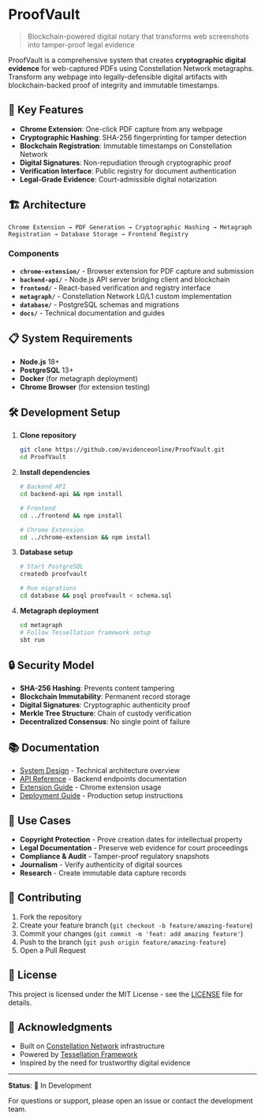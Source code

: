 # ProofVault

> Blockchain-powered digital notary that transforms web screenshots into tamper-proof legal evidence

ProofVault is a comprehensive system that creates **cryptographic digital evidence** for web-captured PDFs using Constellation Network metagraphs. Transform any webpage into legally-defensible digital artifacts with blockchain-backed proof of integrity and immutable timestamps.

## 🚀 Key Features

- **Chrome Extension**: One-click PDF capture from any webpage
- **Cryptographic Hashing**: SHA-256 fingerprinting for tamper detection
- **Blockchain Registration**: Immutable timestamps on Constellation Network
- **Digital Signatures**: Non-repudiation through cryptographic proof
- **Verification Interface**: Public registry for document authentication
- **Legal-Grade Evidence**: Court-admissible digital notarization

## 🏗️ Architecture

```
Chrome Extension → PDF Generation → Cryptographic Hashing → Metagraph Registration → Database Storage → Frontend Registry
```

### Components

- **`chrome-extension/`** - Browser extension for PDF capture and submission
- **`backend-api/`** - Node.js API server bridging client and blockchain
- **`frontend/`** - React-based verification and registry interface  
- **`metagraph/`** - Constellation Network L0/L1 custom implementation
- **`database/`** - PostgreSQL schemas and migrations
- **`docs/`** - Technical documentation and guides

## 📋 System Requirements

- **Node.js** 18+ 
- **PostgreSQL** 13+
- **Docker** (for metagraph deployment)
- **Chrome Browser** (for extension testing)

## 🛠️ Development Setup

1. **Clone repository**
   ```bash
   git clone https://github.com/evidenceonline/ProofVault.git
   cd ProofVault
   ```

2. **Install dependencies**
   ```bash
   # Backend API
   cd backend-api && npm install
   
   # Frontend
   cd ../frontend && npm install
   
   # Chrome Extension  
   cd ../chrome-extension && npm install
   ```

3. **Database setup**
   ```bash
   # Start PostgreSQL
   createdb proofvault
   
   # Run migrations
   cd database && psql proofvault < schema.sql
   ```

4. **Metagraph deployment**
   ```bash
   cd metagraph
   # Follow Tessellation framework setup
   sbt run
   ```

## 🔒 Security Model

- **SHA-256 Hashing**: Prevents content tampering
- **Blockchain Immutability**: Permanent record storage  
- **Digital Signatures**: Cryptographic authenticity proof
- **Merkle Tree Structure**: Chain of custody verification
- **Decentralized Consensus**: No single point of failure

## 📚 Documentation

- [System Design](docs/DESIGN.md) - Technical architecture overview
- [API Reference](docs/API.md) - Backend endpoints documentation  
- [Extension Guide](docs/EXTENSION.md) - Chrome extension usage
- [Deployment Guide](docs/DEPLOYMENT.md) - Production setup instructions

## 🎯 Use Cases

- **Copyright Protection** - Prove creation dates for intellectual property
- **Legal Documentation** - Preserve web evidence for court proceedings  
- **Compliance & Audit** - Tamper-proof regulatory snapshots
- **Journalism** - Verify authenticity of digital sources
- **Research** - Create immutable data capture records

## 🤝 Contributing

1. Fork the repository
2. Create your feature branch (`git checkout -b feature/amazing-feature`)
3. Commit your changes (`git commit -m 'feat: add amazing feature'`)
4. Push to the branch (`git push origin feature/amazing-feature`)
5. Open a Pull Request

## 📄 License

This project is licensed under the MIT License - see the [LICENSE](LICENSE) file for details.

## 🙏 Acknowledgments

- Built on [Constellation Network](https://constellationnetwork.io/) infrastructure
- Powered by [Tessellation Framework](https://github.com/Constellation-Labs/tessellation)
- Inspired by the need for trustworthy digital evidence

---

**Status**: 🚧 In Development

For questions or support, please open an issue or contact the development team.